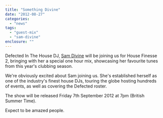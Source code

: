 ```yaml
---
title: "Something Divine"
date: "2012-08-27"
categories: 
  - "news"
tags: 
  - "guest-mix"
  - "sam-divine"
enclosure: ""
---
```


Defected In The House DJ, [Sam Divine](https://www.facebook.com/djsamdivine) will be joining us for House Finesse 2, bringing with her a special one hour mix, showcasing her favourite tunes from this year's clubbing season.

We're obviously excited about Sam joining us. She's established herself as one of the industry's finest house DJs, touring the globe hosting hundreds of events, as well as covering the Defected roster.

The show will be released Friday 7th September 2012 at 7pm (British Summer Time).

Expect to be amazed people.
